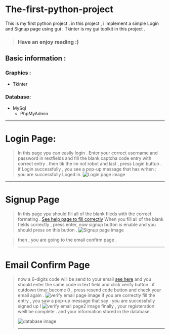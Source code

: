 # The-first-python-project
This is my first python project . in this project , i implement a simple Login and Signup page using gui .
Tkinter is my gui toolkit in this project . 
> ### Have an enjoy reading :)
## Basic information :
### Graphics :
- Tkinter
### Database:
- MySql
  - PhpMyAdmin
***
# Login Page:
> In this page ypu can easily login . Enter your correct username and password in rextfields and fill the blank captcha code entry with correct entry . 
> then tik the im not robot and last , press Login buttun . 
> if Login successfully , you see a pop-up message that has writen : you are successfully Loged in.
![Login page image](https://github.com/salehmhosseini/The-first-python-project/blob/9ef907e6ed2930a40212d1967deb8f9410ab637a/screenshots/Login%20page.png)

***
# Signup Page
> In this page ypu should fill all of the blank fileds with the correct formating . [See help page to fill correctly](https://github.com/salehmhosseini/The-first-python-project/blob/8c4dc648470224393e63b0d128c1876d6d50f3f7/screenshots/Help%20page.png)
> When you fill all of the blank fields correctly , press enter, now signup button is enable and ypu should press on this button .
![Signup page image](https://github.com/salehmhosseini/The-first-python-project/blob/6a1318bc4d30024647ebcb64d2dab7eb2406f8aa/screenshots/signup%20page.png)

> then , you are going to the  email confirm page .
> ***
# Email Confirm Page
> now a 6-digits code will be send to your email [see here](https://github.com/salehmhosseini/The-first-python-project/blob/fefdaf11943c0a40b98007092b6fde5127aad7bd/screenshots/send%20email.png) and you should enter the same code in text field and click verify button .
> if cutdown timer become 0 , press resend code button and check your email again . 
![verify email page image](https://github.com/salehmhosseini/The-first-python-project/blob/24ee3b43e60229c6396ad3a74db776b87074d319/screenshots/Verify%20email%20page.png)
> if you are correctly fill the entry , you saw a pop-up message that say : you are successfully signed up !
![verify email page2 image](https://github.com/salehmhosseini/The-first-python-project/blob/028dacdb68c77ba28090d763b075d3a2eb3766b2/screenshots/verify%20email%20page2.png)
> finally , your registeration weill be complete . and your information stored in the database.
> 
> ![database image](https://github.com/salehmhosseini/The-first-python-project/blob/028dacdb68c77ba28090d763b075d3a2eb3766b2/screenshots/db.png)
> ****

